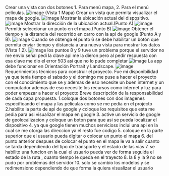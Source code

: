 Crear una vista con dos botones 1. Para menú mapa, 2. Para el menú películas.
![image](https://user-images.githubusercontent.com/85710968/122694536-44722c00-d203-11eb-89c1-632b278aaa4d.png)
(Vista 1 Mapa) Crear un vista que permita visualizar el mapa de google.
![image](https://user-images.githubusercontent.com/85710968/122694608-8ac78b00-d203-11eb-94a4-fb7413f05fce.png)
Mostrar la ubicación actual del dispositivo.
![image](https://user-images.githubusercontent.com/85710968/122694619-9915a700-d203-11eb-951f-f7b0aa8529ee.png)
Mostrar la dirección de la ubicación actual.(Punto A)
![image](https://user-images.githubusercontent.com/85710968/122694670-be0a1a00-d203-11eb-896c-40f3c147abfc.png)
Permitir seleccionar un punto en el mapa.(Punto B)
![image](https://user-images.githubusercontent.com/85710968/122694732-f90c4d80-d203-11eb-8b42-36a007bfb5db.png)
Obtener el tiempo y la distancia del recorrido en carro con la api de google (Punto A y B).
![image](https://user-images.githubusercontent.com/85710968/122694763-0de8e100-d204-11eb-9c9f-e98b2bcc39df.png)
Cuando se obtenga el punto 6 se debe habilitar un botón que permita enviar tiempo y distancia a una nueva vista para mostrar los datos (Vista 1.2).
![image](https://user-images.githubusercontent.com/85710968/122694808-38d33500-d204-11eb-9a6a-21673ff1a6cd.png)
los puntos 8 y 9 tuve un problema porque el servidor no me envio señal pedi la clave api me la dieron pero al pedir respuesta con esa clave me dio el error 503 asi que no lo pude completar
![image](https://user-images.githubusercontent.com/85710968/122694916-8fd90a00-d204-11eb-83f6-69d713f92c27.png)
La app debe funcionar en Orientación Portrait y Landscape.
![image](https://user-images.githubusercontent.com/85710968/122695070-01b15380-d205-11eb-8d8b-7b8d72fe2f88.png)
Requerimientos técnicos para construir el proyecto.
Fue mi disponibilidad ya que tenia tiempo el sabado y el domingo me puse a hacer el proyecto con el conocimiento que se y ademas de eso necesite un buen internet y un computador
ademas de eso necesite los recursos como internet y luz para poder empezar a hacer el proyecto 
Breve descripción de la responsabilidad de cada capa propuesta.
1.coloque dos botones con dos imagenes especificando el mapa y las peliculas como se me pedia en el projecto
2.habilite la parte de api de google y coloque los requisitos que esta me pedia para asi visualizar el mapa en google 
3. active un servicio de google de geolocalizacion y coloque un boton para que asi se pueda localizar el dispositivo
4. ya que google tienen muchos servicioss inclui una api en la cual se me otorga las direccion ya el resto fue codigo
5. coloque en la parte superior que el usuario pueda digitar o colocar un punto el mapa 
6. del punto anterior despues de colocar el punto en el mapa le va a salir cuanto se tarda dependiendo del tipo de transporte y el estado de las vias 
7. se habilito una funcion en la cual el usuario pueda ver de forma seguida el estado de la ruta , cuanto tiempo le queda en el trayecto 
8. la 8 y la 9 no se pudo por problemas del servidor
10. solo se cambio los modelos y se redimensiono dependiendo de que forma la quiera visualizar el usuario
